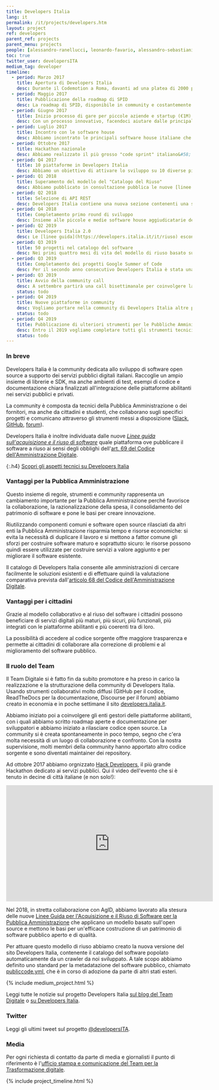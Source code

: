```yaml
---
title: Developers Italia
lang: it
permalink: /it/projects/developers.htm
layout: project
ref: developers
parent_ref: projects
parent_menu: projects
people: [alessandro-ranellucci, leonardo-favario, alessandro-sebastiani, andrea-biancini, giovanni-bajo, riccardo-iaconelli]
toc: true
twitter_user: developersITA
medium_tag: developer
timeline:
  - period: Marzo 2017
    title: Apertura di Developers Italia
    desc: Durante il Codemotion a Roma, davanti ad una platea di 2000 programmatori, abbiamo annunciato l'apertura della community.
  - period: Maggio 2017
    title: Pubblicazione della roadmap di SPID
    desc: La roadmap di SPID, disponibile in community e costantemente aggiornata, è la prima roadmap di un servizio tecnologico italiano che viene pubblicata per il confronto con tutte le parti interessate e per coordinare le attività di sviluppo
  - period: Giugno 2017
    title: Inizio processo di gare per piccole aziende e startup (€1M)
    desc: Con un processo innovativo, facendoci aiutare dalle principali tech community italiane, abbiamo avviato un processo volto ad effettuare una serie di gare a supporto della realizzazione di progetti open source in community, con un budget di 1 milione di euro. 
  - period: Luglio 2017
    title: Incontro con le software house
    desc: Abbiamo incontrato le principali software house italiane che realizzano software per la pubblica amministrazione, e abbiamo discusso con loro di Developers Italia e delle nuove sfide di innovazione che si apriranno su servizi sempre più innovativi.
  - period: Ottobre 2017
    title: Hackathon nazionale
    desc: Abbiamo realizzato il più grosso "code sprint" italiano&#58; più di 800 sviluppatori a lavoro sul codice open source della Pubblica Amministrazione, creando decine di progetti che sono fin da subito utilizzabili per velocizzare la digitalizzazione dei servizi pubblici.
  - period: Q4 2017
    title: 10 piattaforme in Developers Italia
    desc: Abbiamo un obiettivo di attivare lo sviluppo su 10 diverse piattaforme in community, coinvolgendo le amministrazioni di competenza nel nuovo modello di sviluppo aperto e collaborativo.
  - period: Q1 2018
    title: Superamento del modello del "Catalogo del Riuso"
    desc: Abbiamo pubblicato in consultazione pubblica le nuove [linee guida](https://developers.italia.it/it/riuso) che superano l'attuale "Catalogo del Riuso" di AgID, promuovendo invece la pubblicazione di codice con licenza open source, come sistema superiore per convidere il codice tra diverse amministrazioni, senza necessità di contratti.
  - period: Q2 2018
    title: Selezione di API REST
    desc: Developers Italia contiene una nuova sezione contenenti una selezione di API REST, integrata con Swagger.
  - period: Q4 2018
    title: Completamento primo round di sviluppo
    desc: Insieme alle piccole e medie software house aggiudicatarie del primo round di gare abbiamo completato lo sviluppo di 16 nuovi progetti open source a supporto delle piattaforme abilitanti.
  - period: Q2 2019
    title: Developers Italia 2.0
    desc: Le [linee guida](https://developers.italia.it/it/riuso) escono in Gazzetta Ufficiale e la nuova versione di Developers Italia, contenente il catalogo del software open source, va online.
  - period: Q3 2019
    title: 50 progetti nel catalogo del software
    desc: Nei primi quattro mesi di vita del modello di riuso basato sull'open source puntiamo al rilascio di almeno 50 soluzioni software della Pubblica Amministrazione, attraverso la nostra attività di contatto, formazione ed accompagnamento.
  - period: Q3 2019
    title: Completamento dei progetti Google Summer of Code
    desc: Per il secondo anno consecutivo Developers Italia è stata una mentoring org nel programma Google Summer of Code, che ha visto tre studenti lavorare ai progetti open source della community.
  - period: Q3 2019
    title: Avvio della community call
    desc: A settembre partirà una call bisettimanale per coinvolgere la community in uno spazio di confronto regolare e per condividere la roadmap.
    status: todo
  - period: Q4 2019
    title: Nuove piattaforme in community
    desc: Vogliamo portare nella community di Developers Italia altre piattaforme nazionali e locali, con il coinvolgimento degli enti gestori.
    status: todo
  - period: Q4 2019
    title: Pubblicazione di ulteriori strumenti per le Pubbliche Amministrazioni
    desc: Entro il 2019 vogliamo completare tutti gli strumenti tecnici e la documentazione a supporto delle Pubbliche Amministrazioni per la corretta gestione dei propri progetti secondo il modello open source.
    status: todo
---
```


### In breve

Developers Italia è la community dedicata allo sviluppo di software open source a supporto dei servizi pubblici digitali italiani. Raccoglie un ampio insieme di librerie e SDK, ma anche ambienti di test, esempi di codice e documentazione chiara finalizzati all'integrazione delle piattaforme abilitanti nei servizi pubblici e privati.

La community è composta da tecnici della Pubblica Amministrazione o dei fornitori, ma anche da cittadini e studenti, che collaborano sugli specifici progetti e comunicano attraverso gli strumenti messi a disposizione ([Slack](https://slack.developers.italia.it/), [GitHub](https://github.com/italia), [forum](https://forum.italia.it/)).

Developers Italia è inoltre individuata dalle nuove [_Linee guida sull'acquisizione e il riuso di software_](https://developers.italia.it/it/riuso) quale piattaforma ove pubblicare il software a riuso ai sensi degli obblighi dell'[art. 69 del Codice dell'Amministrazione Digitale](https://docs.italia.it/italia/piano-triennale-ict/codice-amministrazione-digitale-docs/it/v2017-12-13/_rst/capo6_art69.html).

{:.h4}
[Scopri gli aspetti tecnici su Developers Italia](https://developers.italia.it)

### Vantaggi per la Pubblica Amministrazione

Questo insieme di regole, strumenti e community rappresenta un cambiamento importante per la Pubblica Amministrazione perché favorisce la collaborazione, la razionalizzazione della spesa, il consolidamento del patrimonio di software e pone le basi per creare innovazione.

Riutilizzando componenti comuni e software open source rilasciati da altri enti la Pubblica Amministrazione risparmia tempo e risorse economiche: si evita la necessità di duplicare il lavoro e si mettono a fattor comune gli sforzi per costruire software maturo e soprattutto sicuro: le risorse possono quindi essere utilizzate per costruire servizi a valore aggiunto e per migliorare il software esistente.

Il catalogo di Developers Italia consente alle amministrazioni di cercare facilmente le soluzioni esistenti e di effettuare quindi la valutazione comparativa prevista dall'[articolo 68 del Codice dell'Amministrazione Digitale](https://docs.italia.it/italia/piano-triennale-ict/codice-amministrazione-digitale-docs/it/v2017-12-13/_rst/capo6_art68.html).

### Vantaggi per i cittadini

Grazie al modello collaborativo e al riuso del software i cittadini possono beneficiare di servizi digitali più maturi, più sicuri, più funzionali, più integrati con le piattaforme abilitanti e più coerenti tra di loro.

La possibilità di accedere al codice sorgente offre maggiore trasparenza e permette ai cittadini di collaborare alla correzione di problemi e al miglioramento del software pubblico.

### Il ruolo del Team

Il Team Digitale si è fatto fin da subito promotore e ha preso in carico la realizzazione e la strutturazione della community di Developers Italia. Usando strumenti collaborativi molto diffusi (GitHub per il codice, ReadTheDocs per la documentazione, Discourse per il forum) abbiamo creato in economia e in poche settimane il sito [developers.italia.it](https://developers.italia.it).

Abbiamo iniziato poi a coinvolgere gli enti gestori delle piattaforme abilitanti, con i quali abbiamo scritto roadmap aperte e documentazione per sviluppatori e abbiamo iniziato a rilasciare codice open source. La community si è creata spontaneamente in poco tempo, segno che c'era molta necessità di un luogo di collaborazione e confronto. Con la nostra supervisione, molti membri della community hanno apportato altro codice sorgente e sono diventati maintainer dei repository.

Ad ottobre 2017 abbiamo orgnizzato [Hack Developers](https://hack.developers.italia.it/), il più grande Hackathon dedicato ai servizi pubblici. Qui il video dell'evento che si è tenuto in decine di città italiane (e non solo!):

 <div class="videoWrapper">
 <iframe width="560" height="315" src="https://www.youtube-nocookie.com/embed/8jIID_GmU5Y" frameborder="0" allow="autoplay; encrypted-media" allowfullscreen></iframe>
 </div>

Nel 2018, in stretta collaborazione con AgID, abbiamo lavorato alla stesura delle nuove [Linee Guida per l'Acquisizione e il Riuso di Software per la Pubblica Amministrazione](https://developers.italia.it/it/riuso) che applicano un modello basato sull'open source e mettono le basi per un'efficace costruzione di un patrimonio di software pubblico aperto e di qualità.

Per attuare questo modello di riuso abbiamo creato la nuova versione del sito Developers Italia, contenente il catalogo del software popolato automaticamente da un crawler da noi sviluppato. A tale scopo abbiamo definito uno standard per la metadatazione del software pubblico, chiamato [publiccode.yml](https://docs.italia.it/italia/developers-italia/publiccodeyml/), che è in corso di adozione da parte di altri stati esteri.

{% include medium_project.html %}

Leggi tutte le notizie sul progetto Developers Italia [sul blog del Team Digitale](https://medium.com/team-per-la-trasformazione-digitale/developers-italia/home) o [su Developers Italia](https://developers.italia.it/news).


### Twitter

Leggi gli ultimi tweet sul progetto [@developersITA](https://twitter.com/developersITA).

### Media
Per ogni richiesta di contatto da parte di media e giornalisti il punto di riferimento è l'[ufficio stampa e comunicazione del Team per la Trasformazione digitale](https://teamdigitale.governo.it/it/contatti).

{% include project_timeline.html %}
